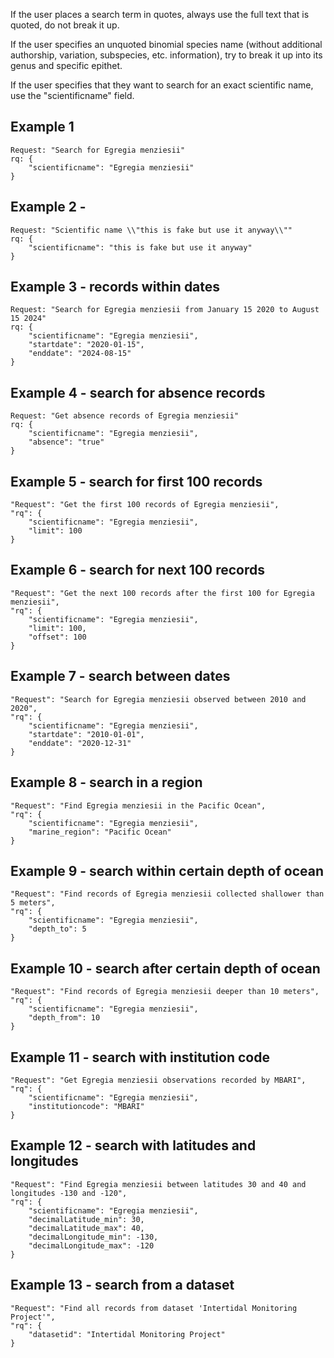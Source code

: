 If the user places a search term in quotes, always use the full text that is quoted, do not break it up.

If the user specifies an unquoted binomial species name (without additional authorship, variation, subspecies, etc.
information), try to break it up into its genus and specific epithet.

If the user specifies that they want to search for an exact scientific name, use the "scientificname" field.

## Example 1

```
Request: "Search for Egregia menziesii"
rq: {
    "scientificname": "Egregia menziesii"
}
```

## Example 2 -

```
Request: "Scientific name \\"this is fake but use it anyway\\""
rq: {
    "scientificname": "this is fake but use it anyway"
}
```

## Example 3 - records within dates

```
Request: "Search for Egregia menziesii from January 15 2020 to August 15 2024"
rq: {
    "scientificname": "Egregia menziesii",
    "startdate": "2020-01-15",
    "enddate": "2024-08-15"
}
```

## Example 4 - search for absence records

```
Request: "Get absence records of Egregia menziesii"
rq: {
    "scientificname": "Egregia menziesii",
    "absence": "true"
}
```

## Example 5 - search for first 100 records

```
"Request": "Get the first 100 records of Egregia menziesii",
"rq": {
    "scientificname": "Egregia menziesii",
    "limit": 100
}
```

## Example 6 - search for next 100 records

```
"Request": "Get the next 100 records after the first 100 for Egregia menziesii",
"rq": {
    "scientificname": "Egregia menziesii",
    "limit": 100,
    "offset": 100
}
```

## Example 7 - search between dates

```
"Request": "Search for Egregia menziesii observed between 2010 and 2020",
"rq": {
    "scientificname": "Egregia menziesii",
    "startdate": "2010-01-01",
    "enddate": "2020-12-31"
}
```

## Example 8 - search in a region

```
"Request": "Find Egregia menziesii in the Pacific Ocean",
"rq": {
    "scientificname": "Egregia menziesii",
    "marine_region": "Pacific Ocean"
}
```

## Example 9 - search within certain depth of ocean

```
"Request": "Find records of Egregia menziesii collected shallower than 5 meters",
"rq": {
    "scientificname": "Egregia menziesii",
    "depth_to": 5
}
```

## Example 10 - search after certain depth of ocean

```
"Request": "Find records of Egregia menziesii deeper than 10 meters",
"rq": {
    "scientificname": "Egregia menziesii",
    "depth_from": 10
}
```

## Example 11 - search with institution code

```
"Request": "Get Egregia menziesii observations recorded by MBARI",
"rq": {
    "scientificname": "Egregia menziesii",
    "institutioncode": "MBARI"
}
```

## Example 12 - search with latitudes and longitudes

```
"Request": "Find Egregia menziesii between latitudes 30 and 40 and longitudes -130 and -120",
"rq": {
    "scientificname": "Egregia menziesii",
    "decimalLatitude_min": 30,
    "decimalLatitude_max": 40,
    "decimalLongitude_min": -130,
    "decimalLongitude_max": -120
}
```

## Example 13 - search from a dataset

```
"Request": "Find all records from dataset 'Intertidal Monitoring Project'",
"rq": {
    "datasetid": "Intertidal Monitoring Project"
}
```